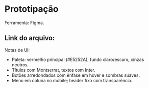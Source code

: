 # Prototipação

Ferramenta: Figma.

Link do arquivo:
- 

Notas de UI:
- Paleta: vermelho principal (#E5252A), fundo claro/escuro, cinzas neutros.
- Títulos com Montserrat, textos com Inter.
- Botões arredondados com ênfase em hover e sombras suaves.
- Menu em coluna no mobile; header fixo com transparência.


